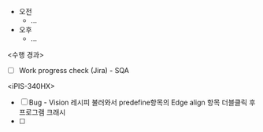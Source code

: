 - 오전
	- ...
- 오후
	- ...

<수행 경과>
- [ ] Work progress check (Jira) - SQA

\<iPIS-340HX>
- [ ] Bug - Vision 레시피 불러와서 predefine항목의 Edge align 항목 더블클릭 후 프로그램 크래시
- [ ] 